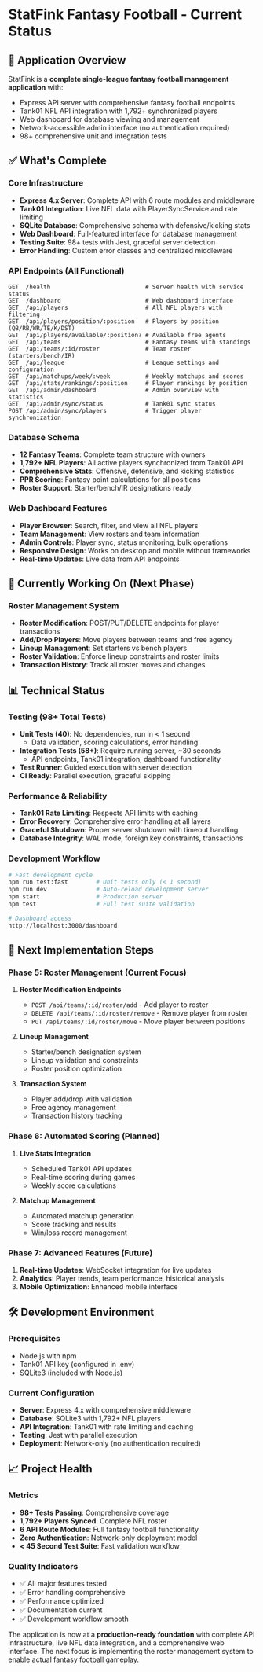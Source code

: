 # StatFink Fantasy Football - Current Status

## 🚀 Application Overview

StatFink is a **complete single-league fantasy football management application** with:
- Express API server with comprehensive fantasy football endpoints
- Tank01 NFL API integration with 1,792+ synchronized players
- Web dashboard for database viewing and management
- Network-accessible admin interface (no authentication required)
- 98+ comprehensive unit and integration tests

## ✅ What's Complete

### Core Infrastructure
- **Express 4.x Server**: Complete API with 6 route modules and middleware
- **Tank01 Integration**: Live NFL data with PlayerSyncService and rate limiting
- **SQLite Database**: Comprehensive schema with defensive/kicking stats
- **Web Dashboard**: Full-featured interface for database management
- **Testing Suite**: 98+ tests with Jest, graceful server detection
- **Error Handling**: Custom error classes and centralized middleware

### API Endpoints (All Functional)
```
GET  /health                           # Server health with service status
GET  /dashboard                        # Web dashboard interface
GET  /api/players                      # All NFL players with filtering
GET  /api/players/position/:position   # Players by position (QB/RB/WR/TE/K/DST)
GET  /api/players/available/:position? # Available free agents
GET  /api/teams                        # Fantasy teams with standings
GET  /api/teams/:id/roster             # Team roster (starters/bench/IR)
GET  /api/league                       # League settings and configuration
GET  /api/matchups/week/:week          # Weekly matchups and scores
GET  /api/stats/rankings/:position     # Player rankings by position
GET  /api/admin/dashboard              # Admin overview with statistics
GET  /api/admin/sync/status            # Tank01 sync status
POST /api/admin/sync/players           # Trigger player synchronization
```

### Database Schema
- **12 Fantasy Teams**: Complete team structure with owners
- **1,792+ NFL Players**: All active players synchronized from Tank01 API
- **Comprehensive Stats**: Offensive, defensive, and kicking statistics
- **PPR Scoring**: Fantasy point calculations for all positions
- **Roster Support**: Starter/bench/IR designations ready

### Web Dashboard Features
- **Player Browser**: Search, filter, and view all NFL players
- **Team Management**: View rosters and team information
- **Admin Controls**: Player sync, status monitoring, bulk operations
- **Responsive Design**: Works on desktop and mobile without frameworks
- **Real-time Updates**: Live data from API endpoints

## 🔄 Currently Working On (Next Phase)

### Roster Management System
- **Roster Modification**: POST/PUT/DELETE endpoints for player transactions
- **Add/Drop Players**: Move players between teams and free agency
- **Lineup Management**: Set starters vs bench players
- **Roster Validation**: Enforce lineup constraints and roster limits
- **Transaction History**: Track all roster moves and changes

## 📊 Technical Status

### Testing (98+ Total Tests)
- **Unit Tests (40)**: No dependencies, run in < 1 second
  - Data validation, scoring calculations, error handling
- **Integration Tests (58+)**: Require running server, ~30 seconds
  - API endpoints, Tank01 integration, dashboard functionality
- **Test Runner**: Guided execution with server detection
- **CI Ready**: Parallel execution, graceful skipping

### Performance & Reliability
- **Tank01 Rate Limiting**: Respects API limits with caching
- **Error Recovery**: Comprehensive error handling at all layers
- **Graceful Shutdown**: Proper server shutdown with timeout handling
- **Database Integrity**: WAL mode, foreign key constraints, transactions

### Development Workflow
```bash
# Fast development cycle
npm run test:fast        # Unit tests only (< 1 second)
npm run dev              # Auto-reload development server
npm start                # Production server
npm test                 # Full test suite validation

# Dashboard access
http://localhost:3000/dashboard
```

## 🎯 Next Implementation Steps

### Phase 5: Roster Management (Current Focus)
1. **Roster Modification Endpoints**
   - `POST /api/teams/:id/roster/add` - Add player to roster
   - `DELETE /api/teams/:id/roster/remove` - Remove player from roster
   - `PUT /api/teams/:id/roster/move` - Move player between positions

2. **Lineup Management**
   - Starter/bench designation system
   - Lineup validation and constraints
   - Roster position optimization

3. **Transaction System**
   - Player add/drop with validation
   - Free agency management
   - Transaction history tracking

### Phase 6: Automated Scoring (Planned)
1. **Live Stats Integration**
   - Scheduled Tank01 API updates
   - Real-time scoring during games
   - Weekly score calculations

2. **Matchup Management**
   - Automated matchup generation
   - Score tracking and results
   - Win/loss record management

### Phase 7: Advanced Features (Future)
1. **Real-time Updates**: WebSocket integration for live updates
2. **Analytics**: Player trends, team performance, historical analysis
3. **Mobile Optimization**: Enhanced mobile interface

## 🛠 Development Environment

### Prerequisites
- Node.js with npm
- Tank01 API key (configured in .env)
- SQLite3 (included with Node.js)

### Current Configuration
- **Server**: Express 4.x with comprehensive middleware
- **Database**: SQLite3 with 1,792+ NFL players
- **API Integration**: Tank01 with rate limiting and caching
- **Testing**: Jest with parallel execution
- **Deployment**: Network-only (no authentication required)

## 📈 Project Health

### Metrics
- **98+ Tests Passing**: Comprehensive coverage
- **1,792+ Players Synced**: Complete NFL roster
- **6 API Route Modules**: Full fantasy football functionality
- **Zero Authentication**: Network-only deployment model
- **< 45 Second Test Suite**: Fast validation workflow

### Quality Indicators
- ✅ All major features tested
- ✅ Error handling comprehensive
- ✅ Performance optimized
- ✅ Documentation current
- ✅ Development workflow smooth

The application is now at a **production-ready foundation** with complete API infrastructure, live NFL data integration, and a comprehensive web interface. The next focus is implementing the roster management system to enable actual fantasy football gameplay.